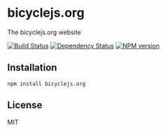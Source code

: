 # bicyclejs.org

The bicyclejs.org website

[![Build Status](https://travis-ci.org/ForbesLindesay/bicyclejs.org.png?branch=master)](https://travis-ci.org/ForbesLindesay/bicyclejs.org)
[![Dependency Status](https://gemnasium.com/ForbesLindesay/bicyclejs.org.png)](https://gemnasium.com/ForbesLindesay/bicyclejs.org)
[![NPM version](https://img.shields.io/npm/v/bicyclejs.org.svg)](https://www.npmjs.com/package/bicyclejs.org)

## Installation

    npm install bicyclejs.org

## License

  MIT